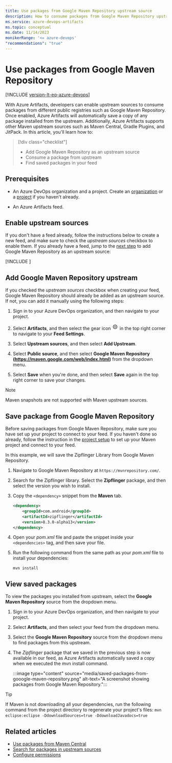 ```yaml
---
title: Use packages from Google Maven Repository upstream source
description: How to consume packages from Google Maven Repository upstream source
ms.service: azure-devops-artifacts
ms.topic: conceptual
ms.date: 11/14/2023
monikerRange: '<= azure-devops'
"recommendations": "true"
---
```


# Use packages from Google Maven Repository

[!INCLUDE [version-lt-eq-azure-devops](../../includes/version-lt-eq-azure-devops.md)]

With Azure Artifacts, developers can enable upstream sources to consume packages from different public registries such as Google Maven Repository. Once enabled, Azure Artifacts will automatically save a copy of any package installed from the upstream. Additionally, Azure Artifacts supports other Maven upstream sources such as Maven Central, Gradle Plugins, and JitPack. In this article, you'll learn how to:

> [!div class="checklist"]    
> * Add Google Maven Repository as an upstream source 
> * Consume a package from upstream 
> * Find saved packages in your feed

## Prerequisites

- An Azure DevOps organization and a project. Create an [organization](../../organizations/accounts/create-organization.md) or a [project](../../organizations/projects/create-project.md#create-a-project) if you haven't already.

- An Azure Artifacts feed.

## Enable upstream sources

If you don't have a feed already, follow the instructions below to create a new feed, and make sure to check the *upstream sources* checkbox to enable them. If you already have a feed, jump to the [next step](#add-google-maven-repository) to add Google Maven Repository as an upstream source:

[!INCLUDE [](../includes/create-feed.md)]

## Add Google Maven Repository upstream

If you checked the *upstream sources* checkbox when creating your feed, Google Maven Repository should already be added as an upstream source. If not, you can add it manually using the following steps:

1. Sign in to your Azure DevOps organization, and then navigate to your project.

1. Select **Artifacts**, and then select the gear icon ![gear icon](../../media/icons/gear-icon.png) in the top right corner to navigate to your **Feed Settings**.

1. Select **Upstream sources**, and then select **Add Upstream**.

1. Select **Public source**, and then select **Google Maven Repository (https://maven.google.com/web/index.html)** from the dropdown menu.

1. Select **Save** when you're done, and then select **Save** again in the top right corner to save your changes.

> [!NOTE]
> Maven snapshots are not supported with Maven upstream sources.

## Save package from Google Maven Repository

Before saving packages from Google Maven Repository, make sure you have set up your project to connect to your feed. If you haven't done so already, follow the instruction in the [project setup](pom-and-settings.md) to set up your Maven project and connect to your feed.

In this example, we will save the Zipflinger Library from Google Maven Repository.

1. Navigate to Google Maven Repository at `https://mvnrepository.com/`.

1. Search for the Zipflinger library. Select the **Zipflinger** package, and then select the version you wish to install.

1. Copy the `<dependency>` snippet from the **Maven** tab. 

    ```xml
    <dependency>
        <groupId>com.android</groupId>
        <artifactId>zipflinger</artifactId>
        <version>8.3.0-alpha13</version>
    </dependency>
    ```

1. Open your *pom.xml* file and paste the snippet inside your `<dependencies>` tag, and then save your file.

1. Run the following command from the same path as your *pom.xml* file to install your dependencies:

    ```command
    mvn install
    ```

## View saved packages

To view the packages you installed from upstream, select the **Google Maven Repository** source from the dropdown menu.

1. Sign in to your Azure DevOps organization, and then navigate to your project.

1. Select **Artifacts**, and then select your feed from the dropdown menu.

1. Select the **Google Maven Repository** source from the dropdown menu to find packages from this upstream.

1. The *Zipflinger* package that we saved in the previous step is now available in our feed, as Azure Artifacts automatically saved a copy when we executed the mvn install command.
 
    :::image type="content" source="media/saved-packages-from-gooogle-maven-repository.png" alt-text="A screenshot showing packages from Google Maven Repository.":::

> [!TIP]
> If Maven is not downloading all your dependencies, run the following command from the project directory to regenerate your project's files:
> `mvn eclipse:eclipse -DdownloadSources=true -DdownloadJavadocs=true`

## Related articles

- [Use packages from Maven Central](./upstream-sources.md)
- [Search for packages in upstream sources](../how-to/search-upstream.md)
- [Configure permissions](../feeds/feed-permissions.md)
